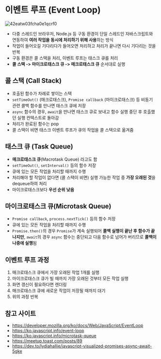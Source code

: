 # 이벤트 루프 (Event Loop)
![42eatw03fcha0e1qcrf0](https://user-images.githubusercontent.com/79434205/201484713-6f1c0d8f-c6bb-477f-aa7a-9ef8aa62cfb4.gif)
- 다중 스레드인 브라우저, Node.js 등 구동 환경이 단일 스레드인 자바스크립트와 연동하여 **여러 작업을 동시에 처리하기 위해 사용**하는 방식
- 작업이 들어오길 기다리다가 들어오면 처리하고 처리가 끝나면 다시 기다리는 것을 반복
- 구동 환경은 콜 스택을 처리, 이벤트 루프는 태스크 큐를 처리
- **콜 스택 -> 마이크로태스크 큐 -> 매크로태스크 큐** 순서대로 실행

## 콜 스택 (Call Stack)
- 호출된 함수가 차례로 쌓이는 스택
- `setTimeOut()` (매크로태스크), `Promise callback` (마이크로태스크) 등 비동기 관련 콜백 함수를 만나면 태스크 큐에 저장
- `async` 함수의 경우, `await`을 만나면 태스크 큐로 보내고 함수 실행 중단 후 호출했던 실행 컨텍스트로 돌아감
- 처리가 완료된 함수는 pop
- 콜 스택이 비면 태스크 이벤트 루프가 큐의 작업을 콜 스택으로 옮겨줌

## 태스크 큐 (Task Queue)
- **매크로태스크 큐**(Macrotask Queue) 라고도 함
- `setTimeOut()`, `setInterval()` 등의 함수 저장
- 큐에 있는 모든 작업을 처리할 때까지 수행
- 처리해야 할 작업이 없다면 (콜 스택이 비면) 실행 가능한 작업 중 **가장 오래된 것**을 dequeue하여 처리
- 마이크로태스크보다 **우선 순위 낮음**

## 마이크로태스크 큐(Microtask Queue)
- `Promise callback`, `process.nextTick()` 등의 함수 저장
- 큐에 있는 모든 작업을 처리할 때까지 수행
- `Promise.then()`의 경우 `Promise`가 계속 실행되어 **콜백 실행이 끝난 후 함수가 끝나지만**, `await`의 경우 `async` 함수는 중단되고 다음 함수로 넘어가 버리므로 **콜백이 나중에 실행**됨

## 이벤트 루프 과정
1. 매크로태스크 큐에서 가장 오래된 작업 1개를 실행
2. 마이크로태스크 큐가 빌 때까지 가장 오래된 것부터 모든 작업 실행
3. 화면 갱신이 필요하다면 렌더링
4. 매크로태스크 큐에 새로운 작업이 저장될 때까지 대기
5. 위의 과정 반복

## 참고 사이트
- https://developer.mozilla.org/ko/docs/Web/JavaScript/EventLoop
- https://ko.javascript.info/event-loop
- https://ko.javascript.info/microtask-queue
- https://meetup.toast.com/posts/89
- https://dev.to/lydiahallie/javascript-visualized-promises-async-await-5gke